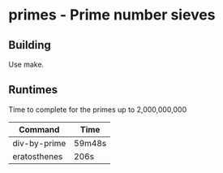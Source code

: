 # primes - Prime number sieves

## Building

Use make.

## Runtimes

Time to complete for the primes up to 2,000,000,000

| Command | Time |
| ------- | ---- |
| div-by-prime | 59m48s |
| eratosthenes | 206s |
